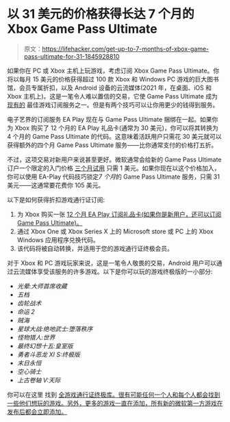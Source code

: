 # 以 31 美元的价格获得长达 7 个月的 Xbox Game Pass Ultimate

> 原文：<https://lifehacker.com/get-up-to-7-months-of-xbox-game-pass-ultimate-for-31-1845928810>

如果你在 PC 或 Xbox 主机上玩游戏，考虑订阅 Xbox Game Pass Ultimate。你将以每月 15 美元的价格获得超过 100 款 Xbox 和 Windows PC 游戏的巨大图书馆，会员专属折扣，以及 Android 设备的云流媒体(2021 年，在桌面、iOS 和 Xbox 主机上)。这是一笔令人难以置信的交易，它使 Game Pass Ultimate 成为 [现有的](https://lifehacker.com/which-pc-gaming-subscription-service-is-best-1845019353) 最佳游戏订阅服务之一。但是有两个技巧可以让你用更少的钱得到服务。



电子艺界的订阅服务 EA Play 现在与 Game Pass Ultimate 捆绑在一起。如果你为 Xbox 购买了 12 个月的 EA Play 礼品卡(通常为 30 美元)，你可以将其转换为 4 个月的 Game Pass Ultimate 的代码。这意味着活跃用户只需花 30 美元就可以获得额外的四个月 Game Pass Ultimate 服务——比你通常支付的价格打五折。

不过，这项交易对新用户来说甚至更好。微软通常会给新的 Game Pass Ultimate 订户一个限定的入门价格 [三个月试用](https://www.xbox.com/en-US/xbox-game-pass) 只需 1 美元。如果你现在以这个价格加入，你可以使用 EA-Play 代码技巧锁定*7 个月*的 Game Pass Ultimate 服务，只需 31 美元——这通常要花费你 105 美元。

以下是如何获得折扣游戏通行证订阅:

1.  为 Xbox 购买一张 [12 个月 EA Play 订阅礼品卡(如果你是新用户，还可以订阅 Game Pass Ultimate)。](https://www.amazon.com/EA-Access-12-Month-Subscription/dp/B014Q5UNH4?asc_campaign=InlineText&asc_refurl=https://lifehacker.com/get-up-to-7-months-of-xbox-game-pass-ultimate-for-31-1845928810&asc_source=&tag=kinjalifehackerlink-20)
2.  通过 Xbox One 或 Xbox Series X 上的 Microsoft store 或 PC 上的 Xbox Windows 应用程序兑换代码。
3.  该代码将被自动转换，并适用于您的游戏通行证终极会员。

对于 Xbox 和 PC 游戏玩家来说，这是一笔令人敬畏的交易，Android 用户可以通过云流媒体享受该服务的许多游戏。以下是你可以玩的游戏终极版的一小部分:

*   *光晕:大师首席收藏*
*   *五档*
*   *齿轮战术*
*   *命运 2*
*   *贼海*
*   *星球大战:绝地武士:堕落秩序*
*   *怪物猎人:世界*
*   *最终幻想十五:皇室版*
*   *勇者斗恶龙 XI S:终极版*
*   *末日永恒*
*   *空心骑士*
*   *上古卷轴 V:天际*

你可以在这里 找到 [全游戏通行证终极库。很有可能任何一个人和每个人都会找到一些他们想玩的游戏。另外，更多的游戏一直在添加，所有新的微软第一方游戏在发布后都会立即添加。](https://www.xbox.com/en-US/xbox-game-pass/games)